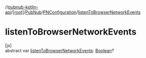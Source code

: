 //[pubnub-kotlin-api](../../../../index.md)/[[root]](../../index.md)/[PubNub](../index.md)/[PNConfiguration](index.md)/[listenToBrowserNetworkEvents](listen-to-browser-network-events.md)

# listenToBrowserNetworkEvents

[js]\
abstract var [listenToBrowserNetworkEvents](listen-to-browser-network-events.md): [Boolean](https://kotlinlang.org/api/latest/jvm/stdlib/kotlin/-boolean/index.html)?
